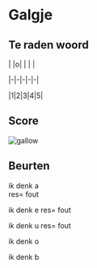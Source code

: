 # Galgje

## Te raden woord

| |o| | | |

|-|-|-|-|-|

|1|2|3|4|5|

## Score
![gallow](./images/3.png)

## Beurten
ik denk a  
res= fout

ik denk e
res= fout

ik denk u
res= fout

ik denk o

ik denk b